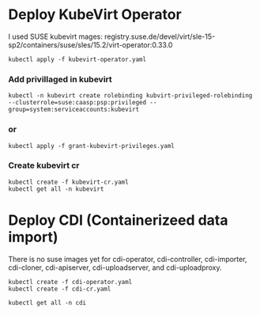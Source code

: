 
# Deploy KubeVirt Operator
I used SUSE kubevirt mages: registry.suse.de/devel/virt/sle-15-sp2/containers/suse/sles/15.2/virt-operator:0.33.0
```
kubectl apply -f kubevirt-operator.yaml
```
### Add privillaged in kubevirt  
```
kubectl -n kubevirt create rolebinding kubvirt-privileged-rolebinding --clusterrole=suse:caasp:psp:privileged --group=system:serviceaccounts:kubevirt
```
### or
```
kubectl apply -f grant-kubevirt-privileges.yaml
```
### Create kubevirt cr
```
kubectl create -f kubevirt-cr.yaml
kubectl get all -n kubevirt
```
# Deploy CDI (Containerizeed data import)
There is no suse images yet for cdi-operator, cdi-controller, cdi-importer, cdi-cloner, cdi-apiserver, cdi-uploadserver, and cdi-uploadproxy.
```
kubectl create -f cdi-operator.yaml
kubectl create -f cdi-cr.yaml

kubectl get all -n cdi
```

